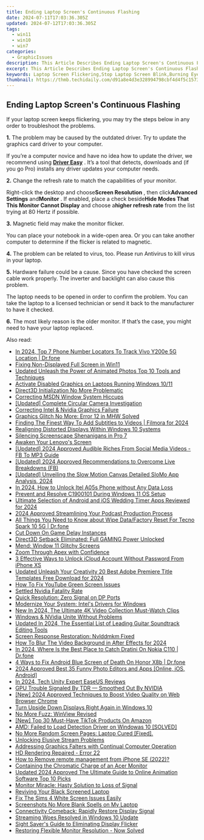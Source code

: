```yaml
---
title: Ending Laptop Screen's Continuous Flashing
date: 2024-07-11T17:03:36.305Z
updated: 2024-07-12T17:03:36.305Z
tags:
  - win11
  - win10
  - win7
categories:
  - GraphicIssues
description: This Article Describes Ending Laptop Screen's Continuous Flashing
excerpt: This Article Describes Ending Laptop Screen's Continuous Flashing
keywords: Laptop Screen Flickering,Stop Laptop Screen Blink,Burning Eye Syndrome Prevention,Laptop Display Adjustment Tips,Eye Strain Relief From Laptops,Resolving Laptop Glare Issues,Fix Continuous LED Flash on Laptop Screen
thumbnail: https://thmb.techidaily.com/d91a8e4d3e328994798cbf4d4f5c1573225bbff13640403fc40b5c32e2b3cd22.jpg
---
```


## Ending Laptop Screen's Continuous Flashing

 If your laptop screen keeps flickering, you may try the steps below in any order to troubleshoot the problems.

**1.** The problem may be caused by the outdated driver. Try to update the graphics card driver to your computer.

 If you’re a computer novice and have no idea how to update the driver, we recommend using [**Driver Easy**](https://tools.techidaily.com/drivereasy/download/) . It’s a tool that detects, downloads and (if you go Pro) installs any driver updates your computer needs.

**2.** Change the refresh rate to match the capabilities of your monitor.

 Right-click the desktop and choose**Screen Resolution** , then click**Advanced Settings** and**Monitor** . If enabled, place a check beside**Hide Modes That This Monitor Cannot Display** and choose a**higher refresh rate** from the list trying at 80 Hertz if possible.

**3.** Magnetic field may make the monitor flicker.

 You can place your notebook in a wide-open area. Or you can take another computer to determine if the flicker is related to magnetic.

**4.** The problem can be related to virus, too. Please run Antivirus to kill virus in your laptop.

**5.** Hardware failure could be a cause. Since you have checked the screen cable work properly. The inverter and backlight can also cause this problem.

 The laptop needs to be opened in order to confirm the problem. You can take the laptop to a licensed technician or send it back to the manufacturer to have it checked.

**6.** The most likely reason is the older monitor. If that’s the case, you might need to have your laptop replaced.

<ins class="adsbygoogle"
     style="display:block"
     data-ad-format="autorelaxed"
     data-ad-client="ca-pub-7571918770474297"
     data-ad-slot="1223367746"></ins>



<ins class="adsbygoogle"
     style="display:block"
     data-ad-client="ca-pub-7571918770474297"
     data-ad-slot="8358498916"
     data-ad-format="auto"
     data-full-width-responsive="true"></ins>



<span class="atpl-alsoreadstyle">Also read:</span>
<div><ul>
<li><a href="https://android-location-track.techidaily.com/in-2024-top-7-phone-number-locators-to-track-vivo-y200e-5g-location-drfone-by-drfone-virtual-android/"><u>In 2024, Top 7 Phone Number Locators To Track Vivo Y200e 5G Location | Dr.fone</u></a></li>
<li><a href="https://graphic-issues.techidaily.com/fixing-non-displayed-full-screen-in-win11/"><u>Fixing Non-Displayed Full Screen in Win11</u></a></li>
<li><a href="https://smart-video-editing.techidaily.com/updated-unleash-the-power-of-animated-photos-top-10-tools-and-techniques/"><u>Updated Unleash the Power of Animated Photos Top 10 Tools and Techniques</u></a></li>
<li><a href="https://graphic-issues.techidaily.com/activate-disabled-graphics-on-laptops-running-windows-1011/"><u>Activate Disabled Graphics on Laptops Running Windows 10/11</u></a></li>
<li><a href="https://graphic-issues.techidaily.com/direct3d-initialization-no-more-problematic/"><u>Direct3D Initialization No More Problematic</u></a></li>
<li><a href="https://graphic-issues.techidaily.com/correcting-msdn-window-system-hiccups/"><u>Correcting MSDN Window System Hiccups</u></a></li>
<li><a href="https://fox-links.techidaily.com/updated-complete-circular-camera-investigation/"><u>[Updated] Complete Circular Camera Investigation</u></a></li>
<li><a href="https://graphic-issues.techidaily.com/correcting-intel-and-nvidia-graphics-failure/"><u>Correcting Intel & Nvidia Graphics Failure</u></a></li>
<li><a href="https://graphic-issues.techidaily.com/graphics-glitch-no-more-error-12-in-mhw-solved/"><u>Graphics Glitch No More: Error 12 in MHW Solved</u></a></li>
<li><a href="https://ai-editing-video.techidaily.com/finding-the-finest-way-to-add-subtitles-to-videos-filmora-for-2024/"><u>Finding The Finest Way To Add Subtitles to Videos | Filmora for 2024</u></a></li>
<li><a href="https://graphic-issues.techidaily.com/realigning-distorted-displays-within-windows-10-systems/"><u>Realigning Distorted Displays Within Windows 10 Systems</u></a></li>
<li><a href="https://graphic-issues.techidaily.com/silencing-screenscape-shenanigans-in-pro-7/"><u>Silencing Screenscape Shenanigans in Pro 7</u></a></li>
<li><a href="https://graphic-issues.techidaily.com/awaken-your-lenovos-screen/"><u>Awaken Your Lenovo's Screen</u></a></li>
<li><a href="https://facebook-video-content.techidaily.com/updated-2024-approved-audible-riches-from-social-media-videos-fb-to-mp3-guide/"><u>[Updated] 2024 Approved  Audible Riches From Social Media Videos - FB To MP3 Guide</u></a></li>
<li><a href="https://facebook-video-recording.techidaily.com/updated-2024-approved-recommendations-to-overcome-live-breakdowns-fb/"><u>[Updated] 2024 Approved  Recommendations to Overcome Live Breakdowns (FB)</u></a></li>
<li><a href="https://some-guidance.techidaily.com/updated-unveiling-the-slow-motion-canvas-detailed-slomo-app-analysis-2024/"><u>[Updated] Unveiling the Slow Motion Canvas  Detailed SloMo App Analysis, 2024</u></a></li>
<li><a href="https://unlock-android.techidaily.com/in-2024-how-to-unlock-itel-a05s-phone-without-any-data-loss-by-drfone-android/"><u>In 2024, How to Unlock Itel A05s Phone without Any Data Loss</u></a></li>
<li><a href="https://graphic-issues.techidaily.com/prevent-and-resolve-c1900101-during-windows-11-os-setup/"><u>Prevent and Resolve C1900101 During Windows 11 OS Setup</u></a></li>
<li><a href="https://some-approaches.techidaily.com/ultimate-selection-of-android-and-ios-wedding-timer-apps-reviewed-for-2024/"><u>Ultimate Selection of Android and iOS Wedding Timer Apps Reviewed for 2024</u></a></li>
<li><a href="https://vimeo-videos.techidaily.com/2024-approved-streamlining-your-podcast-production-process/"><u>2024 Approved  Streamlining Your Podcast Production Process</u></a></li>
<li><a href="https://techidaily.com/all-things-you-need-to-know-about-wipe-datafactory-reset-for-tecno-spark-10-5g-drfone-by-drfone-reset-android-reset-android/"><u>All Things You Need to Know about Wipe Data/Factory Reset For Tecno Spark 10 5G | Dr.fone</u></a></li>
<li><a href="https://graphic-issues.techidaily.com/cut-down-on-game-delay-instances/"><u>Cut Down On Game Delay Instances</u></a></li>
<li><a href="https://graphic-issues.techidaily.com/direct3d-setback-eliminated-full-gaming-power-unlocked/"><u>Direct3D Setback Eliminated: Full GAMING Power Unlocked</u></a></li>
<li><a href="https://graphic-issues.techidaily.com/mend-window-11-glitchy-screens/"><u>Mend: Window 11 Glitchy Screens</u></a></li>
<li><a href="https://graphic-issues.techidaily.com/zoom-through-apex-with-confidence/"><u>Zoom Through Apex with Confidence</u></a></li>
<li><a href="https://activate-lock.techidaily.com/3-effective-ways-to-unlock-icloud-account-without-password-from-iphone-xs-by-drfone-ios/"><u>3 Effective Ways to Unlock iCloud Account Without Password From iPhone XS</u></a></li>
<li><a href="https://smart-video-creator.techidaily.com/updated-unleash-your-creativity-20-best-adobe-premiere-title-templates-free-download-for-2024/"><u>Updated Unleash Your Creativity 20 Best Adobe Premiere Title Templates Free Download for 2024</u></a></li>
<li><a href="https://graphic-issues.techidaily.com/how-to-fix-youtube-green-screen-issues/"><u>How To Fix YouTube Green Screen Issues</u></a></li>
<li><a href="https://graphic-issues.techidaily.com/settled-nvidia-fatality-rate/"><u>Settled Nvidia Fatality Rate</u></a></li>
<li><a href="https://graphic-issues.techidaily.com/quick-resolution-zero-signal-on-dp-ports/"><u>Quick Resolution: Zero Signal on DP Ports</u></a></li>
<li><a href="https://graphic-issues.techidaily.com/modernize-your-system-intels-drivers-for-windows/"><u>Modernize Your System: Intel's Drivers for Windows</u></a></li>
<li><a href="https://video-creation-software.techidaily.com/new-in-2024-the-ultimate-4k-video-collection-must-watch-clips/"><u>New In 2024, The Ultimate 4K Video Collection Must-Watch Clips</u></a></li>
<li><a href="https://graphic-issues.techidaily.com/windows-and-nvidia-unite-without-problems/"><u>Windows & NVidia Unite Without Problems</u></a></li>
<li><a href="https://audio-editing.techidaily.com/updated-in-2024-the-essential-list-of-leading-guitar-soundtrack-editing-tools/"><u>Updated In 2024, The Essential List of Leading Guitar Soundtrack Editing Tools</u></a></li>
<li><a href="https://graphic-issues.techidaily.com/screen-response-restoration-nvlddmkm-fixed/"><u>Screen Response Restoration: Nvlddmkm Fixed</u></a></li>
<li><a href="https://ai-video-editing.techidaily.com/how-to-blur-the-video-background-in-after-effects-for-2024/"><u>How To Blur The Video Background in After Effects for 2024</u></a></li>
<li><a href="https://android-pokemon-go.techidaily.com/in-2024-where-is-the-best-place-to-catch-dratini-on-nokia-c110-drfone-by-drfone-virtual-android/"><u>In 2024, Where Is the Best Place to Catch Dratini On Nokia C110 | Dr.fone</u></a></li>
<li><a href="https://howto.techidaily.com/4-ways-to-fix-android-blue-screen-of-death-on-honor-x8b-drfone-by-drfone-fix-android-problems-fix-android-problems/"><u>4 Ways to Fix Android Blue Screen of Death On Honor X8b | Dr.fone</u></a></li>
<li><a href="https://vp-tips.techidaily.com/2024-approved-best-35-funny-photo-editors-and-apps-online-ios-android/"><u>2024 Approved  Best 35 Funny Photo Editors and Apps [Online, iOS, Android]</u></a></li>
<li><a href="https://remote-screen-capture.techidaily.com/in-2024-tech-unity-expert-easeus-reviews/"><u>In 2024, Tech Unity  Expert EaseUS Reviews</u></a></li>
<li><a href="https://graphic-issues.techidaily.com/gpu-trouble-signaled-by-tdr-smoothed-out-by-nvidia/"><u>GPU Trouble Signaled By TDR — Smoothed Out By NVIDIA</u></a></li>
<li><a href="https://facebook-video-content.techidaily.com/new-2024-approved-techniques-to-boost-video-quality-on-web-browser-chrome/"><u>[New] 2024 Approved  Techniques to Boost Video Quality on Web Browser Chrome</u></a></li>
<li><a href="https://graphic-issues.techidaily.com/turn-upside-down-displays-right-again-in-windows-10/"><u>Turn Upside Down Displays Right Again in Windows 10</u></a></li>
<li><a href="https://graphic-issues.techidaily.com/no-more-fuzz-winview-revised/"><u>No More Fuzz: WinView Revised</u></a></li>
<li><a href="https://tiktok-clips.techidaily.com/new-top-30-must-have-tiktok-products-on-amazon/"><u>[New] Top 30 Must-Have TikTok Products On Amazon</u></a></li>
<li><a href="https://graphic-issues.techidaily.com/amd-failed-to-load-detection-driver-on-windowas-10-solved/"><u>AMD: Failed to Load Detection Driver on Windowas 10 [SOLVED]</u></a></li>
<li><a href="https://graphic-issues.techidaily.com/1719818041103-no-more-random-screen-pages-laptop-cured-fixed/"><u>No More Random Screen Pages: Laptop Cured [Fixed].</u></a></li>
<li><a href="https://network-issues.techidaily.com/unlocking-elusive-stream-problems/"><u>Unlocking Elusive Stream Problems</u></a></li>
<li><a href="https://graphic-issues.techidaily.com/addressing-graphics-falters-with-continual-computer-operation/"><u>Addressing Graphics Falters with Continual Computer Operation</u></a></li>
<li><a href="https://graphic-issues.techidaily.com/hd-rendering-repaired-error-22/"><u>HD Rendering Repaired - Error 22</u></a></li>
<li><a href="https://blog-min.techidaily.com/how-to-remove-remote-management-from-iphone-se-2022-by-drfone-ios-unlock-ios-unlock/"><u>How to Remove remote management from iPhone SE (2022)?</u></a></li>
<li><a href="https://graphic-issues.techidaily.com/containing-the-chromatic-charge-of-an-acer-monitor/"><u>Containing the Chromatic Charge of an Acer Monitor</u></a></li>
<li><a href="https://video-creation-software.techidaily.com/updated-2024-approved-the-ultimate-guide-to-online-animation-software-top-10-picks/"><u>Updated 2024 Approved The Ultimate Guide to Online Animation Software Top 10 Picks</u></a></li>
<li><a href="https://graphic-issues.techidaily.com/monitor-miracle-hasty-solution-to-loss-of-signal/"><u>Monitor Miracle: Hasty Solution to Loss of Signal</u></a></li>
<li><a href="https://graphic-issues.techidaily.com/reviving-your-black-screened-laptop/"><u>Reviving Your Black Screened Laptop</u></a></li>
<li><a href="https://graphic-issues.techidaily.com/fix-the-sims-4-white-screen-issues-easily/"><u>Fix The Sims 4 White Screen Issues Easily</u></a></li>
<li><a href="https://graphic-issues.techidaily.com/screenshots-no-more-blank-spells-on-my-laptop/"><u>Screenshots No More Blank Spells on My Laptop</u></a></li>
<li><a href="https://graphic-issues.techidaily.com/connectivity-comeback-rapidly-restore-display-signal/"><u>Connectivity Comeback: Rapidly Restore Display Signal</u></a></li>
<li><a href="https://graphic-issues.techidaily.com/streaming-woes-resolved-in-windows-10-update/"><u>Streaming Woes Resolved in Windows 10 Update</u></a></li>
<li><a href="https://graphic-issues.techidaily.com/sight-savers-guide-to-eliminating-display-flicker/"><u>Sight Saver's Guide to Eliminating Display Flicker</u></a></li>
<li><a href="https://graphic-issues.techidaily.com/restoring-flexible-monitor-resolution-now-solved/"><u>Restoring Flexible Monitor Resolution - Now Solved</u></a></li>
</ul></div>
